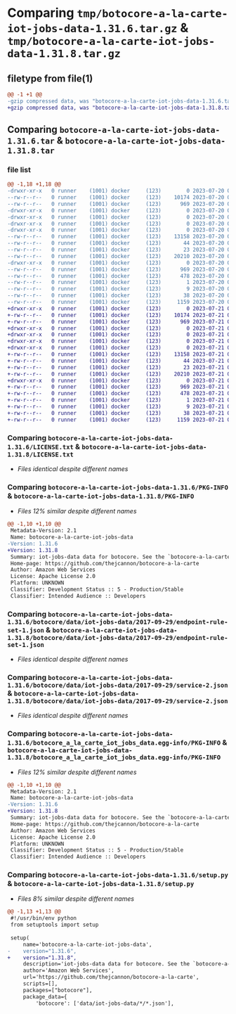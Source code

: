 # Comparing `tmp/botocore-a-la-carte-iot-jobs-data-1.31.6.tar.gz` & `tmp/botocore-a-la-carte-iot-jobs-data-1.31.8.tar.gz`

## filetype from file(1)

```diff
@@ -1 +1 @@
-gzip compressed data, was "botocore-a-la-carte-iot-jobs-data-1.31.6.tar", last modified: Thu Jul 20 01:20:19 2023, max compression
+gzip compressed data, was "botocore-a-la-carte-iot-jobs-data-1.31.8.tar", last modified: Fri Jul 21 01:21:28 2023, max compression
```

## Comparing `botocore-a-la-carte-iot-jobs-data-1.31.6.tar` & `botocore-a-la-carte-iot-jobs-data-1.31.8.tar`

### file list

```diff
@@ -1,18 +1,18 @@
-drwxr-xr-x   0 runner    (1001) docker     (123)        0 2023-07-20 01:20:19.786677 botocore-a-la-carte-iot-jobs-data-1.31.6/
--rw-r--r--   0 runner    (1001) docker     (123)    10174 2023-07-20 01:20:19.000000 botocore-a-la-carte-iot-jobs-data-1.31.6/LICENSE.txt
--rw-r--r--   0 runner    (1001) docker     (123)      969 2023-07-20 01:20:19.786677 botocore-a-la-carte-iot-jobs-data-1.31.6/PKG-INFO
-drwxr-xr-x   0 runner    (1001) docker     (123)        0 2023-07-20 01:20:19.786677 botocore-a-la-carte-iot-jobs-data-1.31.6/botocore/
-drwxr-xr-x   0 runner    (1001) docker     (123)        0 2023-07-20 01:20:19.786677 botocore-a-la-carte-iot-jobs-data-1.31.6/botocore/data/
-drwxr-xr-x   0 runner    (1001) docker     (123)        0 2023-07-20 01:20:19.786677 botocore-a-la-carte-iot-jobs-data-1.31.6/botocore/data/iot-jobs-data/
-drwxr-xr-x   0 runner    (1001) docker     (123)        0 2023-07-20 01:20:19.786677 botocore-a-la-carte-iot-jobs-data-1.31.6/botocore/data/iot-jobs-data/2017-09-29/
--rw-r--r--   0 runner    (1001) docker     (123)    13158 2023-07-20 01:19:55.000000 botocore-a-la-carte-iot-jobs-data-1.31.6/botocore/data/iot-jobs-data/2017-09-29/endpoint-rule-set-1.json
--rw-r--r--   0 runner    (1001) docker     (123)       44 2023-07-20 01:19:55.000000 botocore-a-la-carte-iot-jobs-data-1.31.6/botocore/data/iot-jobs-data/2017-09-29/examples-1.json
--rw-r--r--   0 runner    (1001) docker     (123)       23 2023-07-20 01:19:55.000000 botocore-a-la-carte-iot-jobs-data-1.31.6/botocore/data/iot-jobs-data/2017-09-29/paginators-1.json
--rw-r--r--   0 runner    (1001) docker     (123)    20210 2023-07-20 01:19:55.000000 botocore-a-la-carte-iot-jobs-data-1.31.6/botocore/data/iot-jobs-data/2017-09-29/service-2.json
-drwxr-xr-x   0 runner    (1001) docker     (123)        0 2023-07-20 01:20:19.786677 botocore-a-la-carte-iot-jobs-data-1.31.6/botocore_a_la_carte_iot_jobs_data.egg-info/
--rw-r--r--   0 runner    (1001) docker     (123)      969 2023-07-20 01:20:19.000000 botocore-a-la-carte-iot-jobs-data-1.31.6/botocore_a_la_carte_iot_jobs_data.egg-info/PKG-INFO
--rw-r--r--   0 runner    (1001) docker     (123)      478 2023-07-20 01:20:19.000000 botocore-a-la-carte-iot-jobs-data-1.31.6/botocore_a_la_carte_iot_jobs_data.egg-info/SOURCES.txt
--rw-r--r--   0 runner    (1001) docker     (123)        1 2023-07-20 01:20:19.000000 botocore-a-la-carte-iot-jobs-data-1.31.6/botocore_a_la_carte_iot_jobs_data.egg-info/dependency_links.txt
--rw-r--r--   0 runner    (1001) docker     (123)        9 2023-07-20 01:20:19.000000 botocore-a-la-carte-iot-jobs-data-1.31.6/botocore_a_la_carte_iot_jobs_data.egg-info/top_level.txt
--rw-r--r--   0 runner    (1001) docker     (123)       38 2023-07-20 01:20:19.786677 botocore-a-la-carte-iot-jobs-data-1.31.6/setup.cfg
--rw-r--r--   0 runner    (1001) docker     (123)     1159 2023-07-20 01:20:19.000000 botocore-a-la-carte-iot-jobs-data-1.31.6/setup.py
+drwxr-xr-x   0 runner    (1001) docker     (123)        0 2023-07-21 01:21:28.923065 botocore-a-la-carte-iot-jobs-data-1.31.8/
+-rw-r--r--   0 runner    (1001) docker     (123)    10174 2023-07-21 01:21:28.000000 botocore-a-la-carte-iot-jobs-data-1.31.8/LICENSE.txt
+-rw-r--r--   0 runner    (1001) docker     (123)      969 2023-07-21 01:21:28.923065 botocore-a-la-carte-iot-jobs-data-1.31.8/PKG-INFO
+drwxr-xr-x   0 runner    (1001) docker     (123)        0 2023-07-21 01:21:28.919065 botocore-a-la-carte-iot-jobs-data-1.31.8/botocore/
+drwxr-xr-x   0 runner    (1001) docker     (123)        0 2023-07-21 01:21:28.919065 botocore-a-la-carte-iot-jobs-data-1.31.8/botocore/data/
+drwxr-xr-x   0 runner    (1001) docker     (123)        0 2023-07-21 01:21:28.919065 botocore-a-la-carte-iot-jobs-data-1.31.8/botocore/data/iot-jobs-data/
+drwxr-xr-x   0 runner    (1001) docker     (123)        0 2023-07-21 01:21:28.923065 botocore-a-la-carte-iot-jobs-data-1.31.8/botocore/data/iot-jobs-data/2017-09-29/
+-rw-r--r--   0 runner    (1001) docker     (123)    13158 2023-07-21 01:21:06.000000 botocore-a-la-carte-iot-jobs-data-1.31.8/botocore/data/iot-jobs-data/2017-09-29/endpoint-rule-set-1.json
+-rw-r--r--   0 runner    (1001) docker     (123)       44 2023-07-21 01:21:06.000000 botocore-a-la-carte-iot-jobs-data-1.31.8/botocore/data/iot-jobs-data/2017-09-29/examples-1.json
+-rw-r--r--   0 runner    (1001) docker     (123)       23 2023-07-21 01:21:06.000000 botocore-a-la-carte-iot-jobs-data-1.31.8/botocore/data/iot-jobs-data/2017-09-29/paginators-1.json
+-rw-r--r--   0 runner    (1001) docker     (123)    20210 2023-07-21 01:21:06.000000 botocore-a-la-carte-iot-jobs-data-1.31.8/botocore/data/iot-jobs-data/2017-09-29/service-2.json
+drwxr-xr-x   0 runner    (1001) docker     (123)        0 2023-07-21 01:21:28.923065 botocore-a-la-carte-iot-jobs-data-1.31.8/botocore_a_la_carte_iot_jobs_data.egg-info/
+-rw-r--r--   0 runner    (1001) docker     (123)      969 2023-07-21 01:21:28.000000 botocore-a-la-carte-iot-jobs-data-1.31.8/botocore_a_la_carte_iot_jobs_data.egg-info/PKG-INFO
+-rw-r--r--   0 runner    (1001) docker     (123)      478 2023-07-21 01:21:28.000000 botocore-a-la-carte-iot-jobs-data-1.31.8/botocore_a_la_carte_iot_jobs_data.egg-info/SOURCES.txt
+-rw-r--r--   0 runner    (1001) docker     (123)        1 2023-07-21 01:21:28.000000 botocore-a-la-carte-iot-jobs-data-1.31.8/botocore_a_la_carte_iot_jobs_data.egg-info/dependency_links.txt
+-rw-r--r--   0 runner    (1001) docker     (123)        9 2023-07-21 01:21:28.000000 botocore-a-la-carte-iot-jobs-data-1.31.8/botocore_a_la_carte_iot_jobs_data.egg-info/top_level.txt
+-rw-r--r--   0 runner    (1001) docker     (123)       38 2023-07-21 01:21:28.923065 botocore-a-la-carte-iot-jobs-data-1.31.8/setup.cfg
+-rw-r--r--   0 runner    (1001) docker     (123)     1159 2023-07-21 01:21:28.000000 botocore-a-la-carte-iot-jobs-data-1.31.8/setup.py
```

### Comparing `botocore-a-la-carte-iot-jobs-data-1.31.6/LICENSE.txt` & `botocore-a-la-carte-iot-jobs-data-1.31.8/LICENSE.txt`

 * *Files identical despite different names*

### Comparing `botocore-a-la-carte-iot-jobs-data-1.31.6/PKG-INFO` & `botocore-a-la-carte-iot-jobs-data-1.31.8/PKG-INFO`

 * *Files 12% similar despite different names*

```diff
@@ -1,10 +1,10 @@
 Metadata-Version: 2.1
 Name: botocore-a-la-carte-iot-jobs-data
-Version: 1.31.6
+Version: 1.31.8
 Summary: iot-jobs-data data for botocore. See the `botocore-a-la-carte` package for more info.
 Home-page: https://github.com/thejcannon/botocore-a-la-carte
 Author: Amazon Web Services
 License: Apache License 2.0
 Platform: UNKNOWN
 Classifier: Development Status :: 5 - Production/Stable
 Classifier: Intended Audience :: Developers
```

### Comparing `botocore-a-la-carte-iot-jobs-data-1.31.6/botocore/data/iot-jobs-data/2017-09-29/endpoint-rule-set-1.json` & `botocore-a-la-carte-iot-jobs-data-1.31.8/botocore/data/iot-jobs-data/2017-09-29/endpoint-rule-set-1.json`

 * *Files identical despite different names*

### Comparing `botocore-a-la-carte-iot-jobs-data-1.31.6/botocore/data/iot-jobs-data/2017-09-29/service-2.json` & `botocore-a-la-carte-iot-jobs-data-1.31.8/botocore/data/iot-jobs-data/2017-09-29/service-2.json`

 * *Files identical despite different names*

### Comparing `botocore-a-la-carte-iot-jobs-data-1.31.6/botocore_a_la_carte_iot_jobs_data.egg-info/PKG-INFO` & `botocore-a-la-carte-iot-jobs-data-1.31.8/botocore_a_la_carte_iot_jobs_data.egg-info/PKG-INFO`

 * *Files 12% similar despite different names*

```diff
@@ -1,10 +1,10 @@
 Metadata-Version: 2.1
 Name: botocore-a-la-carte-iot-jobs-data
-Version: 1.31.6
+Version: 1.31.8
 Summary: iot-jobs-data data for botocore. See the `botocore-a-la-carte` package for more info.
 Home-page: https://github.com/thejcannon/botocore-a-la-carte
 Author: Amazon Web Services
 License: Apache License 2.0
 Platform: UNKNOWN
 Classifier: Development Status :: 5 - Production/Stable
 Classifier: Intended Audience :: Developers
```

### Comparing `botocore-a-la-carte-iot-jobs-data-1.31.6/setup.py` & `botocore-a-la-carte-iot-jobs-data-1.31.8/setup.py`

 * *Files 8% similar despite different names*

```diff
@@ -1,13 +1,13 @@
 #!/usr/bin/env python
 from setuptools import setup
 
 setup(
     name='botocore-a-la-carte-iot-jobs-data',
-    version="1.31.6",
+    version="1.31.8",
     description='iot-jobs-data data for botocore. See the `botocore-a-la-carte` package for more info.',
     author='Amazon Web Services',
     url='https://github.com/thejcannon/botocore-a-la-carte',
     scripts=[],
     packages=["botocore"],
     package_data={
         'botocore': ['data/iot-jobs-data/*/*.json'],
```


